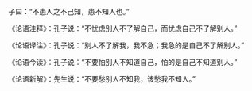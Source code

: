 子曰：“不患人之不己知，患不知人也。”

《论语注释》：孔子说：“不忧虑别人不了解自己，而忧虑自己不了解别人。”

《论语译注》：孔子说：“别人不了解我，我不急；我急的是自己不了解别人。”

《论语今读》：孔子说：“不要怕别人不知道自己，怕的是自己不知道别人。” 

《论语新解》：先生说：“不要愁别人不知我，该愁我不知人。”